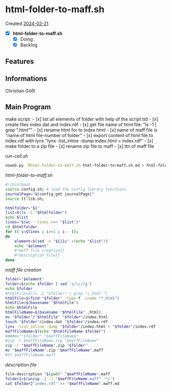 # html-folder-to-maff.sh
Created [2024-02-21](2024-02-21)

- [X] **html-folder-to-maff.sh**
    - [X] Doing
    - [X] Backlog

## Features



## Informations
 Christian Gößl
## Main Program

make script:
    - [x] list all elements of folder with help of the script ttd
    - [x] create files index.dat and index.rdf
    - [x] get file name of html file: "ls -1 | grep "\.html""
    - [x] rename html for to index html
    - [x] name of maff file is "name of html file-number of folder"
    - [x] export content of html file to index.rdf with lynx "lynx -list_inline -dump index.html > index.rdf"
    - [x] make folder to a zip file
    - [x] rename zip file to maff
    - [x] ttn of maff file


*run-cell.sh*
```bash
noweb.py -Rhtml-folder-to-maff.sh html-folder-to-maff.sh.md > html-folder-to-maff.sh && echo 'fertig' 
```

*html-folder-to-maff.sh*
```bash
#!/bin/bash
source config.sh; # load the config library functions
journalPage="$(config_get journalPage)"
source tt-lib.sh;

htmlfolder="$1"
list=$(ls -1 "$htmlfolder")
echo $list
lines="$(wc --lines <<< "$list")"
cd $htmlfolder
for (( i=$lines ; i>=1 ; i-- ));
do
	element=$(sed -n "${i}p" <(echo "$list"))
	echo "$element"
    #*maff file creation}}
    #*description file}}
done
```


*maff file creation*
```bash
folder="$element"
folder=$(echo $folder | sed 's/\///g')
echo $folder
#htmlFile=$(ls -1 "$folder" | grep "\.html ")
htmlFile=$(find "$folder" -type f -iname "*.html")
htmlFile=$(basename "$htmlFile")
echo $htmlFile
htmlFileName=$(basename "$htmlFile" .html)
mv "$folder"/"$htmlFile" "$folder"/index.html
touch "$folder"/index.dat "$folder"/index.rdf
lynx -list_inline -dump "$folder"/index.html > "$folder"/index.rdf
maffFileName=$(echo "$htmlFileName-$folder")
####mv "$folder" "$maffFileName"
#zip -r $maffFileName.zip "$maffFileName"
zip -r "$maffFileName".zip "$folder"
mv "$maffFileName".zip "$maffFileName".maff
#tt $maffFileName.maff
```


*description file*
```bash
file-description "$(pwd)" "$maffFileName".maff
folder2=$(unzip -Z -1 "$maffFileName.maff" '*/')
cat $folder2'index.rdf' >> "$maffFileName".maff.md
```

